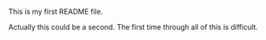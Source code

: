 This is my first README file.


Actually this could be a second.
The first time through all of this is difficult.
